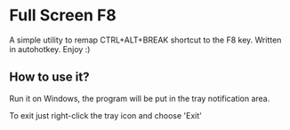 # Full Screen F8

A simple utility to remap CTRL+ALT+BREAK shortcut to the F8 key. Written in autohotkey. Enjoy :)

## How to use it?

Run it on Windows, the program will be put in the tray notification area.

To exit just right-click the tray icon and choose 'Exit'